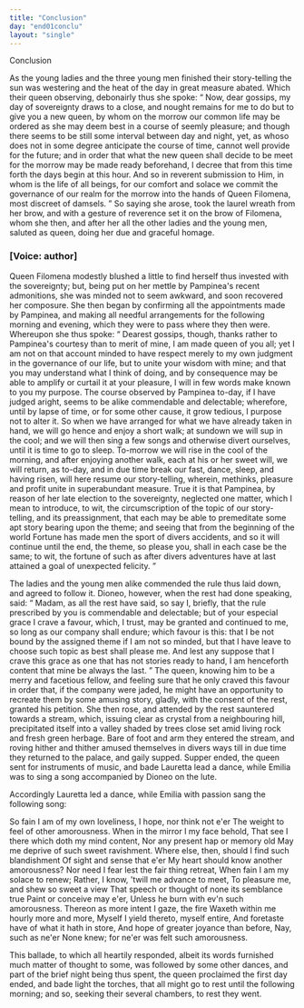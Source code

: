 ```yaml
---
title: "Conclusion"
day: "end01conclu"
layout: "single"
---
```

<html>
 <head>
 </head>
 <body>
  <div id="d01conclu" type="conclusion" who="author">
   <head>
    Conclusion
   </head>
   <p>
    <milestone id="p01970001"/>
    As the young ladies and the three young men finished their story-telling
      the sun was westering and the heat of the day in great
      measure abated.
    <milestone id="p01970002"/>
    Which their queen observing, debonairly thus she
      spoke:
    <q direct="unspecified">
     Now, dear gossips, my day of sovereignty draws to a close,
	and nought remains for me to do but to give you a new queen, by
     <pb n="64"/>
     whom on the morrow our common life may be ordered as she may
	deem best in a course of seemly pleasure; and though there seems to
	be still some interval between day and night, yet, as whoso does not
	in some degree anticipate the course of time, cannot well provide for
	the future; and in order that what the new queen shall decide to be
	meet for the morrow may be made ready beforehand, I decree that
	from this time forth the days begin at this hour.
     <milestone id="p01970003"/>
     And so in reverent
	submission to Him, in whom is the life of all beings, for our comfort
	and solace we commit the governance of our realm for the morrow
	into the hands of Queen Filomena, most discreet of damsels.
    </q>
    <milestone id="p01970004"/>
    So saying she arose, took the laurel wreath from her brow, and with a
      gesture of reverence set it on the brow of Filomena, whom she then,
      and after her all the other ladies and the young men, saluted as
      queen, doing her due and graceful homage.
   </p>
   <p>
    <h3>
     [Voice: author]
    </h3>
   </p>
   <p>
    <milestone id="p01970005"/>
    Queen Filomena modestly blushed a little to find herself thus
      invested with the sovereignty; but, being put on her mettle by
      Pampinea's recent admonitions, she was minded not to seem awkward,
      and soon recovered her composure. She then began by confirming
      all the appointments made by Pampinea, and making all needful
      arrangements for the following morning and evening, which they
      were to pass where they then were. Whereupon she thus spoke:
    <milestone id="p01970006"/>
    <q direct="unspecified">
     Dearest gossips, though, thanks rather to Pampinea's courtesy than
	to merit of mine, I am made queen of you all; yet I am not on
	that account minded to have respect merely to my own judgment in
	the governance of our life, but to unite your wisdom with mine; and
	that you may understand what I think of doing, and by consequence
	may be able to amplify or curtail it at your pleasure, I will in few
	words make known to you my purpose.
     <milestone id="p01970007"/>
     The course observed by
	Pampinea to-day, if I have judged aright, seems to be alike commendable
	and delectable; wherefore, until by lapse of time, or for some
	other cause, it grow tedious, I purpose not to alter it.
     <milestone id="p01970008"/>
     So when we
	have arranged for what we have already taken in hand, we will go
	hence and enjoy a short walk; at sundown we will sup in the cool;
	and we will then sing a few songs and otherwise divert ourselves,
	until it is time to go to sleep.
     <milestone id="p01970009"/>
     To-morrow we will rise in the cool
	of the morning, and after enjoying another walk, each at his or her
	sweet will, we will return, as to-day, and in due time break our fast,
	dance, sleep, and having risen, will here resume our story-telling,
     <pb n="65"/>
     wherein, methinks, pleasure and profit unite in superabundant
	measure.
     <milestone id="p01970010"/>
     True it is that Pampinea, by reason of her late election to
	the sovereignty, neglected one matter, which I mean to introduce,
	to wit, the circumscription of the topic of our story-telling, and its
	preassignment, that each may be able to premeditate some apt story
	bearing upon the theme; and seeing that from the beginning of the
	world Fortune has made men the sport of divers accidents, and so it
	will continue until the end, the theme, so please you, shall in each
	case be the same;
     <milestone id="p01970011"/>
     <seg type="topic">
      to wit, the fortune of such as after divers adventures
	  have at last attained a goal of unexpected felicity.
     </seg>
    </q>
   </p>
   <p>
    <milestone id="p01970012"/>
    The ladies and the young men alike commended the rule thus
      laid down, and agreed to follow it. Dioneo, however, when the rest
      had done speaking, said:
    <q direct="unspecified">
     Madam, as all the rest have said, so say
	I, briefly, that the rule prescribed by you is commendable and delectable;
	but of your especial grace I crave a favour, which, I trust,
	may be granted and continued to me, so long as our company shall
	endure; which favour is this: that I be not bound by the assigned
	theme if I am not so minded, but that I have leave to choose such
	topic as best shall please me.
     <milestone id="p01970013"/>
     And lest any suppose that I crave this
	grace as one that has not stories ready to hand, I am henceforth
	content that mine be always the last.
    </q>
    <milestone id="p01970014"/>
    The queen, knowing him to
      be a merry and facetious fellow, and feeling sure that he only craved
      this favour in order that, if the company were jaded, he might have
      an opportunity to recreate them by some amusing story, gladly, with
      the consent of the rest, granted his petition.
    <milestone id="p01970015"/>
    She then rose, and
      attended by the rest sauntered towards a stream, which, issuing clear
      as crystal from a neighbouring hill, precipitated itself into a valley
      shaded by trees close set amid living rock and fresh green herbage.
      Bare of foot and arm they entered the stream, and roving hither and
      thither amused themselves in divers ways till
    <milestone id="p01970016"/>
    in due time they returned
      to the palace, and gaily supped. Supper ended, the queen sent for
      instruments of music, and bade Lauretta lead a dance, while Emilia
      was to sing a song accompanied by Dioneo on the lute.
   </p>
   <p>
    <milestone id="p01970017"/>
    Accordingly Lauretta led a dance, while Emilia with passion
      sang the following song:
   </p>
   <div3 type="song" who="emilia">
    <lg>
     <milestone id="p01970018"/>
     <l>
      So fain I am of my own loveliness,
     </l>
     <l>
      I hope, nor think not e'er
     </l>
     <l>
      The weight to feel of other amorousness.
     </l>
    </lg>
    <pb n="66"/>
    <lg>
     <milestone id="p01970019"/>
     <l>
      When in the mirror I my face behold,
     </l>
     <l>
      That see I there which doth my mind content,
     </l>
     <l>
      Nor any present hap or memory old
     </l>
     <l>
      May me deprive of such sweet ravishment.
     </l>
     <l>
      Where else, then, should I find such blandishment
     </l>
     <l>
      Of sight and sense that e'er
     </l>
     <l>
      My heart should know another amorousness?
     </l>
    </lg>
    <lg>
     <milestone id="p01970020"/>
     <l>
      Nor need I fear lest the fair thing retreat,
     </l>
     <l>
      When fain I am my solace to renew;
     </l>
     <l>
      Rather, I know, 'twill me advance to meet,
     </l>
     <l>
      To pleasure me, and shew so sweet a view
     </l>
     <l>
      That speech or thought of none its semblance true
     </l>
     <l>
      Paint or conceive may e'er,
     </l>
     <l>
      Unless he burn with ev'n such amorousness.
     </l>
    </lg>
    <lg>
     <milestone id="p01970021"/>
     <l>
      Thereon as more intent I gaze, the fire
     </l>
     <l>
      Waxeth within me hourly more and more,
     </l>
     <l>
      Myself I yield thereto, myself entire,
     </l>
     <l>
      And foretaste have of what it hath in store,
     </l>
     <l>
      And hope of greater joyance than before,
     </l>
     <l>
      Nay, such as ne'er
     </l>
     <l>
      None knew; for ne'er was felt such amorousness.
     </l>
    </lg>
   </div3>
   <p>
    <milestone id="p01970022"/>
    This ballade, to which all heartily responded, albeit its words
      furnished much matter of thought to some, was followed by some
      other dances, and part of the brief night being thus spent, the queen
      proclaimed the first day ended, and bade light the torches, that all
      might go to rest until the following morning; and so, seeking their
      several chambers, to rest they went.
   </p>
  </div>
 </body>
</html>